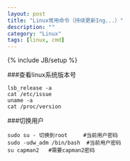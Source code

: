 ```yaml
---
layout: post
title: "Linux常用命令（持续更新Ing...）"
description: ""
category: "Linux"
tags: [linux, cmd]
---
```

{% include JB/setup %}

###查看linux系统版本号

    lsb_release -a
    cat /etc/issue
    uname -a
    cat /proc/version

<!-- more -->

###切换用户

    sudo su - 切换到root     #当前用户密码
    sudo -udw_adm /bin/bash  #当前用户密码
    su capman2   #需要capman2密码

